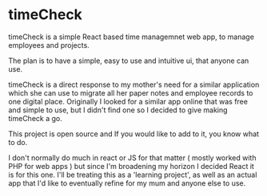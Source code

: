 # timeCheck 

timeCheck is a simple React based time managemnet web app, to manage employees and projects.

The plan is to have a simple, easy to use and intuitive ui, that anyone can use.

timeCheck is a direct response to my mother's need for a similar application which she can use to migrate all her paper notes and employee records to one digital place.
Originally I looked for a similar app online that was free and simple to use, but I didn't find one so I decided to give making timeCheck a go. 
 
This project is open source and If you would like to add to it, you know what to do.

I don't normally do much in react or JS for that matter ( mostly worked with PHP for web apps ) but since I'm broadening my horizon I decided React 
it is for this one. I'll be treating this as a 'learning project', as well as an actual app that I'd like to eventually refine for my mum and anyone else to use.


